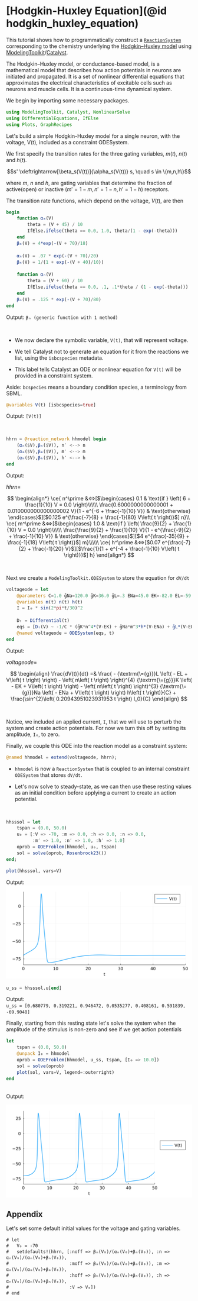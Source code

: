 # [Hodgkin-Huxley Equation](@id hodgkin_huxley_equation)

This tutorial shows how to programmatically construct a [`ReactionSystem`](@ref) corresponding to the chemistry underlying the [Hodgkin–Huxley model](https://en.wikipedia.org/wiki/Hodgkin%E2%80%93Huxley_model) using [ModelingToolkit](http://docs.sciml.ai/ModelingToolkit/stable/)/[Catalyst](http://docs.sciml.ai/Catalyst/stable/).

The Hodgkin–Huxley model, or conductance-based model, is a mathematical model that describes how action potentials in neurons are initiated and propagated. It is a set of nonlinear differential equations that approximates the electrical characteristics of excitable cells such as neurons and muscle cells. It is a continuous-time dynamical system.

We begin by importing some necessary packages.
```julia
using ModelingToolkit, Catalyst, NonlinearSolve
using DifferentialEquations, IfElse
using Plots, GraphRecipes
```

Let's build a simple Hodgkin-Huxley model for a single neuron, with the voltage, V(t), included as a constraint ODESystem.

We first specify the transition rates for the three gating variables, $m(t)$, $n(t)$ and $h(t)$.

$$s' \xleftrightarrow[\beta_s(V(t))]{\alpha_s(V(t))} s, \quad s \in \{m,n,h\}$$

where $m$, $n$ and $h$, are gating variables that determine the fraction of active(open) or inactive ($m' = 1 - m, n' = 1 -n, h' = 1 - h$) receptors.

The transition rate functions, which depend on the voltage, $V(t)$, are then

```julia
begin 
	function αₘ(V) 
		theta = (V + 45) / 10
		IfElse.ifelse(theta == 0.0, 1.0, theta/(1 - exp(-theta)))
	end
	βₘ(V) = 4*exp(-(V + 70)/18)
	
	αₕ(V) = .07 * exp(-(V + 70)/20)
	βₕ(V) = 1/(1 + exp(-(V + 40)/10))
	
	function αₙ(V)
		theta = (V + 60) / 10
		IfElse.ifelse(theta == 0.0, .1, .1*theta / (1 - exp(-theta)))
	end
	βₙ(V) = .125 * exp(-(V + 70)/80)
end
```
Output:
```βₙ (generic function with 1 method)```

</br>

* We now declare the symbolic variable, `V(t)`, that will represent voltage.

* We tell Catalyst not to generate an equation for it from the reactions we list, using the `isbcspecies` metadata.

* This label tells Catalyst an ODE or nonlinear equation for `V(t)` will be provided in a constraint system.

Aside: `bcspecies` means a boundary condition species, a terminology from SBML.


```julia
@variables V(t) [isbcspecies=true]
```
Output:
`[V(t)]`

</br>

```julia
hhrn = @reaction_network hhmodel begin
	(αₙ($V),βₙ($V)), n′ <--> n
	(αₘ($V),βₘ($V)), m′ <--> m
	(αₕ($V),βₕ($V)), h′ <--> h
end
```

Output:

$hhrn =$

$$
\begin{align*}
\ce{ n^\prime &<=>[$\begin{cases}
0.1 & \text{if } \left( 6 + \frac{1}{10} V = 0.0 \right)\\\\\\
\frac{0.6000000000000001 + 0.010000000000000002 V}{1 - e^{-6 + \frac{-1}{10} V}} & \text{otherwise}
\end{cases}$][$0.125 e^{\frac{-7}{8} + \frac{-1}{80} V\left( t \right)}$] n}\\
\ce{ m^\prime &<=>[$\begin{cases}
1.0 & \text{if } \left( \frac{9}{2} + \frac{1}{10} V = 0.0 \right)\\\\\\
\frac{\frac{9}{2} + \frac{1}{10} V}{1 - e^{\frac{-9}{2} + \frac{-1}{10} V}} & \text{otherwise}
\end{cases}$][$4 e^{\frac{-35}{9} + \frac{-1}{18} V\left( t \right)}$] m}\\\\\\
\ce{ h^\prime &<=>[$0.07 e^{\frac{-7}{2} + \frac{-1}{20} V}$][$\frac{1}{1 + e^{-4 + \frac{-1}{10} V\left( t \right)}}$] h}
\end{align*}
$$

</br>

Next we create a `ModelingToolkit.ODESystem` to store the equation for `dV/dt`

```julia
voltageode = let
	@parameters C=1.0 ḡNa=120.0 ḡK=36.0 ḡL=.3 ENa=45.0 EK=-82.0 EL=-59.0 I₀=0.0
	@variables m(t) n(t) h(t)
	I = I₀ * sin(2*pi*t/30)^2 

	Dₜ = Differential(t)
	eqs = [Dₜ(V) ~ -1/C * (ḡK*n^4*(V-EK) + ḡNa*m^3*h*(V-ENa) + ḡL*(V-EL)) + I/C]
	@named voltageode = ODESystem(eqs, t)
end
```

Output:

$voltageode =$

$$
\begin{align}
\frac{dV(t)}{dt} =& \frac{ - {\textrm{\={g}}}L \left(  - EL + V\left( t \right) \right) - \left( n\left( t \right) \right)^{4} {\textrm{\={g}}}K \left(  - EK + V\left( t \right) \right) - \left( m\left( t \right) \right)^{3} {\textrm{\={g}}}Na \left(  - ENa + V\left( t \right) \right) h\left( t \right)}{C} + \frac{\sin^{2}\left( 0.20943951023931953 t \right) I_0}{C}
\end{align}
$$

</br>

Notice, we included an applied current, `I`, that we will use to perturb the system and create action potentials. For now we turn this off by setting its amplitude, `I₀`, to zero.

Finally, we couple this ODE into the reaction model as a constraint system:

```julia
@named hhmodel = extend(voltageode, hhrn);
```

* `hhmodel` is now a `ReactionSystem` that is coupled to an internal constraint `ODESystem` that stores `dV/dt`.

* Let's now solve to steady-state, as we can then use these resting values as an initial condition before applying a current to create an action potential.
</br>

```julia
hhsssol = let
	tspan = (0.0, 50.0)
	u₀ = [:V => -70, :m => 0.0, :h => 0.0, :n => 0.0, 
		  :m′ => 1.0, :n′ => 1.0, :h′ => 1.0]
	oprob = ODEProblem(hhmodel, u₀, tspan)
	sol = solve(oprob, Rosenbrock23())	
end;
```

```julia
plot(hhsssol, vars=V)
```
Output:<br/>
![Plot1](../assets/hogkin_huxley_plot1.svg)

```julia
u_ss = hhsssol.u[end]
```
Output:</br>
`u_ss = [0.680779, 0.319221, 0.946472, 0.0535277, 0.408161, 0.591839, -69.9048]`
</br>

Finally, starting from this resting state let's solve the system when the amplitude of the stimulus is non-zero and see if we get action potentials

```julia
let
	tspan = (0.0, 50.0)
	@unpack I₀ = hhmodel
	oprob = ODEProblem(hhmodel, u_ss, tspan, [I₀ => 10.0])
	sol = solve(oprob)
	plot(sol, vars=V, legend=:outerright)
end
```
</br>
Output:</br>

![Plot2](../assets/hogkin_huxley_plot2.svg)

## Appendix

Let's set some default initial values for the voltage and gating variables.

```
# let
# 	V₀ = -70
# 	setdefaults!(hhrn, [:noff => βₙ(V₀)/(αₙ(V₀)+βₙ(V₀)), :n => αₙ(V₀)/(αₙ(V₀)+βₙ(V₀)),
# 				    	:moff => βₘ(V₀)/(αₘ(V₀)+βₘ(V₀)), :m => αₘ(V₀)/(αₘ(V₀)+βₘ(V₀)),
# 						:hoff => βₕ(V₀)/(αₕ(V₀)+βₕ(V₀)), :h => αₕ(V₀)/(αₕ(V₀)+βₕ(V₀)),
# 						:V => V₀])
# end
```